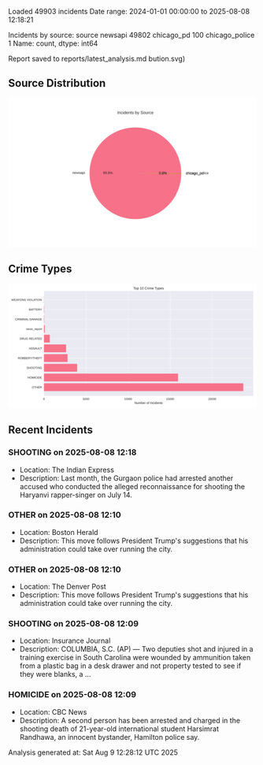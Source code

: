
Loaded 49903 incidents
Date range: 2024-01-01 00:00:00 to 2025-08-08 12:18:21

Incidents by source:
source
newsapi           49802
chicago_pd          100
chicago_police        1
Name: count, dtype: int64

Report saved to reports/latest_analysis.md
bution.svg)

## Source Distribution
![Source Distribution](images/source_distribution.svg)

## Crime Types
![Crime Types](images/crime_types.svg)

## Recent Incidents

### SHOOTING on 2025-08-08 12:18
- Location: The Indian Express
- Description: Last month, the Gurgaon police had arrested another accused who conducted the alleged reconnaissance for shooting the Haryanvi rapper-singer on July 14.


### OTHER on 2025-08-08 12:10
- Location: Boston Herald
- Description: This move follows President Trump's suggestions that his administration could take over running the city.


### OTHER on 2025-08-08 12:10
- Location: The Denver Post
- Description: This move follows President Trump's suggestions that his administration could take over running the city.


### SHOOTING on 2025-08-08 12:09
- Location: Insurance Journal
- Description: COLUMBIA, S.C. (AP) — Two deputies shot and injured in a training exercise in South Carolina were wounded by ammunition taken from a plastic bag in a desk drawer and not property tested to see if they were blanks, a …


### HOMICIDE on 2025-08-08 12:09
- Location: CBC News
- Description: A second person has been arrested and charged in the shooting death of 21-year-old international student Harsimrat Randhawa, an innocent bystander, Hamilton police say.

Analysis generated at: Sat Aug  9 12:28:12 UTC 2025

